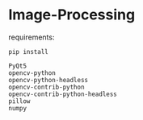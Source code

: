 # Image-Processing

requirements:

```pip install```
 
```
PyQt5
opencv-python
opencv-python-headless
opencv-contrib-python
opencv-contrib-python-headless
pillow
numpy
```
